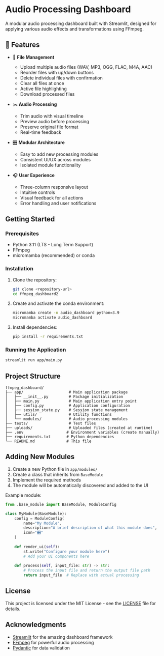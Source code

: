 # Audio Processing Dashboard

A modular audio processing dashboard built with Streamlit, designed for applying various audio effects and transformations using FFmpeg.

## 🚀 Features

- 🎵 **File Management**
  - Upload multiple audio files (WAV, MP3, OGG, FLAC, M4A, AAC)
  - Reorder files with up/down buttons
  - Delete individual files with confirmation
  - Clear all files at once
  - Active file highlighting
  - Download processed files

- ✂️ **Audio Processing**
  - Trim audio with visual timeline
  - Preview audio before processing
  - Preserve original file format
  - Real-time feedback

- 🎛️ **Modular Architecture**
  - Easy to add new processing modules
  - Consistent UI/UX across modules
  - Isolated module functionality

- 🎧 **User Experience**
  - Three-column responsive layout
  - Intuitive controls
  - Visual feedback for all actions
  - Error handling and user notifications

## Getting Started

### Prerequisites

- Python 3.11 (LTS - Long Term Support)
- FFmpeg
- micromamba (recommended) or conda

### Installation

1. Clone the repository:
   ```bash
   git clone <repository-url>
   cd ffmpeg_dashboard2
   ```

2. Create and activate the conda environment:
   ```bash
   micromamba create -n audio_dashboard python=3.9
   micromamba activate audio_dashboard
   ```

3. Install dependencies:
   ```bash
   pip install -r requirements.txt
   ```

### Running the Application

```bash
streamlit run app/main.py
```

## Project Structure

```
ffmpeg_dashboard/
├── app/                    # Main application package
│   ├── __init__.py         # Package initialization
│   ├── main.py             # Main application entry point
│   ├── config.py           # Application configuration
│   ├── session_state.py    # Session state management
│   ├── utils/              # Utility functions
│   └── modules/            # Audio processing modules
├── tests/                  # Test files
├── uploads/                # Uploaded files (created at runtime)
├── .env                   # Environment variables (create manually)
├── requirements.txt       # Python dependencies
└── README.md              # This file
```

## Adding New Modules

1. Create a new Python file in `app/modules/`
2. Create a class that inherits from `BaseModule`
3. Implement the required methods
4. The module will be automatically discovered and added to the UI

Example module:

```python
from .base_module import BaseModule, ModuleConfig

class MyModule(BaseModule):
    config = ModuleConfig(
        name="My Module",
        description="A brief description of what this module does",
        icon="🎛️"
    )
    
    def render_ui(self):
        st.write("Configure your module here")
        # Add your UI components here
    
    def process(self, input_file: str) -> str:
        # Process the input file and return the output file path
        return input_file  # Replace with actual processing
```

## License

This project is licensed under the MIT License - see the [LICENSE](LICENSE) file for details.

## Acknowledgments

- [Streamlit](https://streamlit.io/) for the amazing dashboard framework
- [FFmpeg](https://ffmpeg.org/) for powerful audio processing
- [Pydantic](https://pydantic-docs.helpmanual.io/) for data validation
